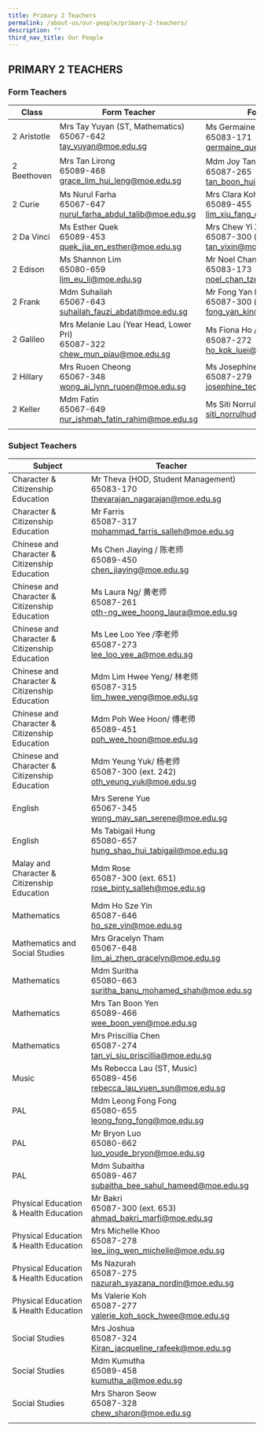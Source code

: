 ```yaml
---
title: Primary 2 Teachers
permalink: /about-us/our-people/primary-2-teachers/
description: ""
third_nav_title: Our People
---
```

## PRIMARY 2 TEACHERS

### Form Teachers

| Class | Form Teacher | Form Teacher |
|---|---|---|
| 2 Aristotle | Mrs Tay Yuyan (ST, Mathematics)<br>65067-642<br>[tay\_yuyan@moe.edu.sg](mailto:tay\_yuyan@moe.edu.sg)| Ms Germaine Quek / 郭老师<br>65083-171<br>[germaine\_quek\_jiamin@moe.edu.sg](mailto:germaine\_quek\_jiamin@moe.edu.sg)|
| 2 Beethoven | Mrs Tan Lirong<br>65089-468<br>[grace_lim_hui_leng@moe.edu.sg](mailto:grace_lim_hui_leng@moe.edu.sg)| Mdm Joy Tan / 陈老师<br>65087-265<br>[tan_boon_hui@moe.edu.sg](mailto:tan_boon_hui@moe.edu.sg)|
| 2 Curie | Ms Nurul Farha<br>65067-647<br>[nurul_farha_abdul_talib@moe.edu.sg](mailto:nurul_farha_abdul_talib@moe.edu.sg)| Mrs Clara Koh<br>65089-455<br>[lim_xiu_fang_clara@moe.edu.sg](mailto:lim_xiu_fang_clara@moe.edu.sg)|
| 2 Da Vinci | Ms Esther Quek<br>65089-453<br>[quek_jia_en_esther@moe.edu.sg](mailto:quek_jia_en_esther@moe.edu.sg)| Mrs Chew Yi Xin<br>65087-300 (ext. 291)<br>[tan_yixin@moe.edu.sg](mailto:tan_yixin@moe.edu.sg)|
| 2 Edison | Ms Shannon Lim<br>65080-659<br>[lim_eu_li@moe.edu.sg](mailto:lim_eu_li@moe.edu.sg)| Mr Noel Chan<br>65083-173<br>[noel_chan_tze_sunn@moe.edu.sg](mailto:noel_chan_tze_sunn@moe.edu.sg)|
| 2 Frank | Mdm Suhailah<br>65067-643<br>[suhailah_fauzi_abdat@moe.edu.sg](mailto:suhailah_fauzi_abdat@moe.edu.sg)| Mr Fong Yan Kin (LT, Art)<br>65087-300 (ext. 126)<br>[fong_yan_kin@moe.edu.sg](mailto:fong_yan_kin@moe.edu.sg)|
| 2 Galileo | Mrs Melanie Lau (Year Head, Lower Pri)<br>65087-322<br>[chew_mun_piau@moe.edu.sg](mailto:chew_mun_piau@moe.edu.sg)| Ms Fiona Ho / 何老师<br>65087-272<br>[ho_kok_luei@moe.edu.sg](mailto:ho_kok_luei@moe.edu.sg)|
| 2 Hillary | Mrs Ruoen Cheong<br>65067-348<br>[wong_ai_lynn_ruoen@moe.edu.sg](mailto:wong_ai_lynn_ruoen@moe.edu.sg)| Ms Josephine Teow<br>65087-279<br>[josephine_teow@moe.edu.sg](mailto:josephine_teow@moe.edu.sg)|
| 2 Keller | Mdm Fatin<br>65067-649<br>[nur_ishmah_fatin_rahim@moe.edu.sg](mailto:nur_ishmah_fatin_rahim@moe.edu.sg)| Ms Siti Norrulhudha65087-320<br>[siti_norrulhudha_sonny@moe.edu.sg](mailto:siti_norrulhudha_sonny@moe.edu.sg)|
| | | |

### Subject Teachers

| Subject | Teacher |
|---|---|
| Character & Citizenship Education | Mr Theva (HOD, Student Management)<br>65083-170<br>[thevarajan_nagarajan@moe.edu.sg](mailto:thevarajan_nagarajan@moe.edu.sg) |
| Character & Citizenship Education | Mr Farris<br>65087-317<br>[mohammad_farris_salleh@moe.edu.sg](mailto:mohammad_farris_salleh@moe.edu.sg) |
| Chinese and Character & Citizenship Education | Ms Chen Jiaying / 陈老师<br>65089-450<br>[chen_jiaying@moe.edu.sg](mailto:chen_jiaying@moe.edu.sg) |
| Chinese and Character & Citizenship Education | Ms Laura Ng/ 黄老师<br>65087-261<br>[oth-ng_wee_hoong_laura@moe.edu.sg](mailto:oth-ng_wee_hoong_laura@moe.edu.sg) |
| Chinese and Character & Citizenship Education | Ms Lee Loo Yee /李老师<br>65087-273<br>[lee_loo_yee_a@moe.edu.sg](mailto:lee_loo_yee_a@moe.edu.sg) |
| Chinese and Character & Citizenship Education | Mdm Lim Hwee Yeng/ 林老师<br>65087-315<br>[lim_hwee_yeng@moe.edu.sg](mailto:lim_hwee_yeng@moe.edu.sg) |
| Chinese and Character & Citizenship Education | Mdm Poh Wee Hoon/ 傅老师<br>65089-451<br>[poh_wee_hoon@moe.edu.sg](mailto:poh_wee_hoon@moe.edu.sg) |
| Chinese and Character & Citizenship Education | Mdm Yeung Yuk/ 杨老师<br>65087-300 (ext. 242)<br>[oth_yeung_yuk@moe.edu.sg](mailto:oth_yeung_yuk@moe.edu.sg) |
| English | Mrs Serene Yue<br>65067-345<br>[wong_may_san_serene@moe.edu.sg](mailto:wong_may_san_serene@moe.edu.sg) |
| English  | Ms Tabigail Hung<br>65080-657<br>[hung_shao_hui_tabigail@moe.edu.sg](mailto:hung_shao_hui_tabigail@moe.edu.sg) |
| Malay and Character & Citizenship Education | Mdm Rose<br>65087-300 (ext. 651)<br>[rose_binty_salleh@moe.edu.sg](mailto:rose_binty_salleh@moe.edu.sg) |
| Mathematics | Mdm Ho Sze Yin<br>65087-646<br>[ho_sze_yin@moe.edu.sg](mailto:ho_sze_yin@moe.edu.sg) |
| Mathematics and Social Studies | Mrs Gracelyn Tham<br>65067-648<br>[lim_ai_zhen_gracelyn@moe.edu.sg](mailto:lim_ai_zhen_gracelyn@moe.edu.sg) |
| Mathematics | Mdm Suritha<br>65080-663<br>[suritha_banu_mohamed_shah@moe.edu.sg](mailto:suritha_banu_mohamed_shah@moe.edu.sg) |
| Mathematics | Mrs Tan Boon Yen<br>65089-466<br>[wee_boon_yen@moe.edu.sg](mailto:wee_boon_yen@moe.edu.sg) |
| Mathematics | Mrs Priscillia Chen<br>65087-274<br>[tan_yi_siu_priscillia@moe.edu.sg](mailto:tan_yi_siu_priscillia@moe.edu.sg) |
| Music | Ms Rebecca Lau (ST, Music)<br>65089-456<br>[rebecca_lau_yuen_sun@moe.edu.sg](mailto:rebecca_lau_yuen_sun@moe.edu.sg) |
| PAL | Mdm Leong Fong Fong<br>65080-655<br>[leong_fong_fong@moe.edu.sg](mailto:leong_fong_fong@moe.edu.sg) |
| PAL | Mr Bryon Luo<br>65080-662<br>[luo_youde_bryon@moe.edu.sg](mailto:luo_youde_bryon@moe.edu.sg) |
| PAL | Mdm Subaitha<br>65089-467<br>[subaitha_bee_sahul_hameed@moe.edu.sg](mailto:subaitha_bee_sahul_hameed@moe.edu.sg) |
| Physical Education & Health Education | Mr Bakri<br>65087-300 (ext. 653)<br>[ahmad_bakri_marfi@moe.edu.sg](mailto:ahmad_bakri_marfi@moe.edu.sg) |
| Physical Education & Health Education | Mrs Michelle Khoo<br>65087-278<br>[lee_jing_wen_michelle@moe.edu.sg](mailto:lee_jing_wen_michelle@moe.edu.sg) |
| Physical Education & Health Education | Ms Nazurah<br>65087-275<br>[nazurah_syazana_nordin@moe.edu.sg](mailto:nazurah_syazana_nordin@moe.edu.sg) |
| Physical Education & Health Education | Ms Valerie Koh<br>65087-277<br>[valerie_koh_sock_hwee@moe.edu.sg](mailto:valerie_koh_sock_hwee@moe.edu.sg) |
| Social Studies | Mrs Joshua<br>65087-324<br>[Kiran_jacqueline_rafeek@moe.edu.sg](mailto:Kiran_jacqueline_rafeek@moe.edu.sg) |
| Social Studies | Mdm Kumutha<br>65089-458<br>[kumutha_a@moe.edu.sg](mailto:kumutha_a@moe.edu.sg) |
| Social Studies | Mrs Sharon Seow<br>65087-328<br>[chew_sharon@moe.edu.sg](mailto:chew_sharon@moe.edu.sg) |
| | |